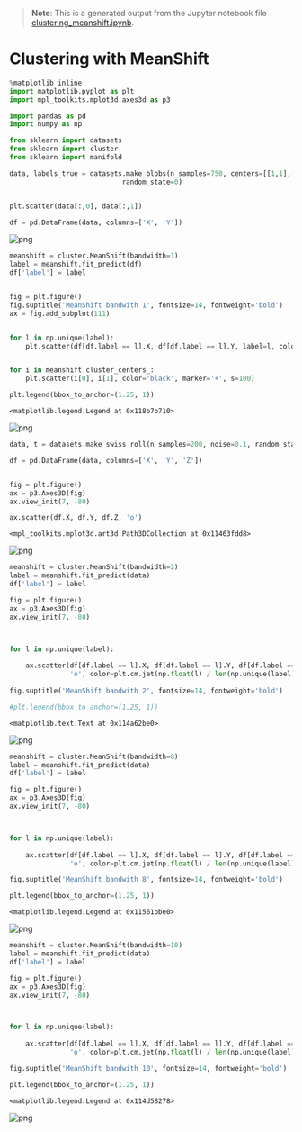 >**Note**: This is a generated output from the Jupyter notebook file [clustering_meanshift.ipynb](clustering_meanshift.ipynb).

# Clustering with MeanShift


```python
%matplotlib inline
import matplotlib.pyplot as plt
import mpl_toolkits.mplot3d.axes3d as p3

import pandas as pd
import numpy as np

from sklearn import datasets
from sklearn import cluster
from sklearn import manifold
```


```python
data, labels_true = datasets.make_blobs(n_samples=750, centers=[[1,1],[0,5],[2,8]], cluster_std=0.7,
                            random_state=0)


plt.scatter(data[:,0], data[:,1])

df = pd.DataFrame(data, columns=['X', 'Y'])
```


    
![png](clustering_meanshift_files/clustering_meanshift_2_0.png)
    



```python
meanshift = cluster.MeanShift(bandwidth=1)
label = meanshift.fit_predict(df)
df['label'] = label


fig = plt.figure()
fig.suptitle('MeanShift bandwith 1', fontsize=14, fontweight='bold')
ax = fig.add_subplot(111)


for l in np.unique(label):
    plt.scatter(df[df.label == l].X, df[df.label == l].Y, label=l, color=plt.cm.jet(np.float(l) / np.max(label + 1)))


for i in meanshift.cluster_centers_:
    plt.scatter(i[0], i[1], color='black', marker='+', s=100)

plt.legend(bbox_to_anchor=(1.25, 1))
```




    <matplotlib.legend.Legend at 0x118b7b710>




    
![png](clustering_meanshift_files/clustering_meanshift_3_1.png)
    



```python
data, t = datasets.make_swiss_roll(n_samples=200, noise=0.1, random_state=0)

df = pd.DataFrame(data, columns=['X', 'Y', 'Z'])


fig = plt.figure()
ax = p3.Axes3D(fig)
ax.view_init(7, -80)

ax.scatter(df.X, df.Y, df.Z, 'o')
```




    <mpl_toolkits.mplot3d.art3d.Path3DCollection at 0x11463fdd8>




    
![png](clustering_meanshift_files/clustering_meanshift_4_1.png)
    



```python
meanshift = cluster.MeanShift(bandwidth=2)
label = meanshift.fit_predict(data)
df['label'] = label

fig = plt.figure()
ax = p3.Axes3D(fig)
ax.view_init(7, -80)



for l in np.unique(label):
    
    ax.scatter(df[df.label == l].X, df[df.label == l].Y, df[df.label == l].Z, 
               'o', color=plt.cm.jet(np.float(l) / len(np.unique(label))), label=l)
    
fig.suptitle('MeanShift bandwith 2', fontsize=14, fontweight='bold')

#plt.legend(bbox_to_anchor=(1.25, 1))
```




    <matplotlib.text.Text at 0x114a62be0>




    
![png](clustering_meanshift_files/clustering_meanshift_5_1.png)
    



```python
meanshift = cluster.MeanShift(bandwidth=8)
label = meanshift.fit_predict(data)
df['label'] = label

fig = plt.figure()
ax = p3.Axes3D(fig)
ax.view_init(7, -80)



for l in np.unique(label):
    
    ax.scatter(df[df.label == l].X, df[df.label == l].Y, df[df.label == l].Z, 
               'o', color=plt.cm.jet(np.float(l) / len(np.unique(label))), label=l)

fig.suptitle('MeanShift bandwith 8', fontsize=14, fontweight='bold')

plt.legend(bbox_to_anchor=(1.25, 1))
```




    <matplotlib.legend.Legend at 0x11561bbe0>




    
![png](clustering_meanshift_files/clustering_meanshift_6_1.png)
    



```python
meanshift = cluster.MeanShift(bandwidth=10)
label = meanshift.fit_predict(data)
df['label'] = label

fig = plt.figure()
ax = p3.Axes3D(fig)
ax.view_init(7, -80)



for l in np.unique(label):
    
    ax.scatter(df[df.label == l].X, df[df.label == l].Y, df[df.label == l].Z, 
               'o', color=plt.cm.jet(np.float(l) / len(np.unique(label))), label=l)

fig.suptitle('MeanShift bandwith 10', fontsize=14, fontweight='bold')

plt.legend(bbox_to_anchor=(1.25, 1))
```




    <matplotlib.legend.Legend at 0x114d58278>




    
![png](clustering_meanshift_files/clustering_meanshift_7_1.png)
    
